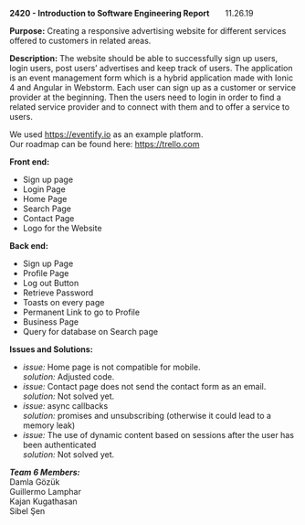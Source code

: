 **2420 - Introduction to Software Engineering Report**&nbsp;&nbsp;&nbsp;&nbsp;&nbsp;&nbsp;&nbsp;11.26.19

**Purpose:** Creating a responsive advertising website for different services offered to customers in related areas.

**Description:** The website should be able to successfully sign up users, login users, post users’ advertises 
and keep track of users. The application is an event management form which is a hybrid application 
made with Ionic 4 and Angular in Webstorm. Each user can sign up as a customer or service provider at the beginning. 
Then the users need to login in order to find a related service provider and to connect with them 
and to offer a service to users.

We used https://eventify.io as an example platform. <br/>
Our roadmap can be found here: https://trello.com

**Front end:**
* Sign up page
*	Login Page
*	Home Page
*	Search Page
*	Contact Page
*	Logo for the Website

**Back end:**
*	Sign up Page
*	Profile Page
*	Log out Button
*	Retrieve Password
*	Toasts on every page
*	Permanent Link to go to Profile
*	Business Page
*	Query for database on Search page

**Issues and Solutions:**
*	_issue:_ Home page is not compatible for mobile. <br/>
  _solution:_ Adjusted code.
*	_issue:_ Contact page does not send the contact form as an email. <br/>
  _solution:_ Not solved yet.
*	_issue:_ async callbacks <br/>
  _solution:_ promises and unsubscribing (otherwise it could lead to a memory leak)
*	_issue:_ The use of dynamic content based on sessions after the user has been authenticated <br/>
  _solution:_ Not solved yet.

**_Team 6 Members:_** <br/>
Damla Gözük <br/>
Guillermo Lamphar <br/>
Kajan Kugathasan <br/>
Sibel Şen <br/>
